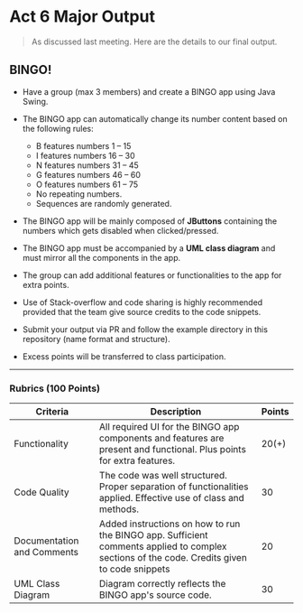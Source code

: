 # Act 6 Major Output
> As discussed last meeting. Here are the details to our final output.

## BINGO!

* Have a group (max 3 members) and create a BINGO app using Java Swing.
* The BINGO app can automatically change its number content based on the following rules:

   - B features numbers 1 – 15
   - I features numbers 16 – 30
   - N features numbers 31 – 45
   - G features numbers 46 – 60
   - O features numbers 61 – 75
   - No repeating numbers.
   - Sequences are randomly generated.
* The BINGO app will be mainly composed of **JButtons** containing the numbers which gets disabled when clicked/pressed.
* The BINGO app must be accompanied by a **UML class diagram** and must mirror all the components in the app.
* The group can add additional features or functionalities to the app for extra points.
* Use of Stack-overflow and code sharing is highly recommended provided that the team give source credits to the code snippets.
* Submit your output via PR and follow the example directory in this repository (name format and structure).
* Excess points will be transferred to class participation.

---
### Rubrics (100 Points)
|Criteria|Description|Points|
|---|---|---|
|Functionality|All required UI for the BINGO app components and features are present and functional. Plus points for extra features.|20(+)|
|Code Quality|The code was well structured. Proper separation of functionalities applied. Effective use of class and methods.|30|
|Documentation and Comments|Added instructions on how to run the BINGO app. Sufficient comments applied to complex sections of the code. Credits given to code snippets|20|
|UML Class Diagram|Diagram correctly reflects the BINGO app's source code.|30|
